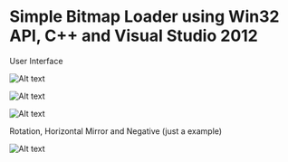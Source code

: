 Simple Bitmap Loader using Win32 API, C++ and Visual Studio 2012
==========

User Interface

![Alt text](http://i.imgur.com/zLy7BiF.png "Bitmap Selection")

![Alt text](http://i.imgur.com/1ouavJj.png "Editing Options")

![Alt text](http://i.imgur.com/L1nKl7Y.png)

Rotation, Horizontal Mirror and Negative (just a example)

![Alt text](http://i.imgur.com/4RJvojD.png)